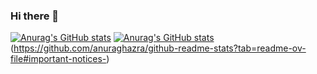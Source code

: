 ### Hi there 👋

[![Anurag's GitHub stats](https://github-readme-stats.vercel.app/api?username=LeeHanJo)](https://github.com/anuraghazra/anuraghazra.github.io)
[![Anurag's GitHub stats](https://github-readme-stats.vercel.app/api?username=LeeHanJo)](https://github.com/anuraghazra/stargazer)
(https://github.com/anuraghazra/github-readme-stats?tab=readme-ov-file#important-notices-)
